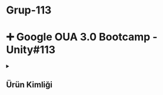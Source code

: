 # Grup-113 

# ➕ Google OUA 3.0 Bootcamp - Unity#113

<details>
  <summary><h2>Ürün Kimliği</h2></summary>

## 🙋‍♂️ Takım Üyeleri

| 👩🏻‍💻 İsim          | 📜 Rol            | 👀 LinkedIn                           | 👀 GitHub                           |
|---------------|----------------|------------------------------------|----------------------------------|
| Salih Yıldız   | Product Owner & Developer | <p align="center"><a href="https://www.linkedin.com/in/salildz/"><img src="https://upload.wikimedia.org/wikipedia/commons/c/ca/LinkedIn_logo_initials.png" width="20"></a></p> | <p align="center"><a href="https://github.com/salildz"><img src="https://pngimg.com/uploads/github/github_PNG63.png" width="20"></a></p> |
| Ramazan Mert Özçelikbaş  | Developer | <p align="center"><a href="https://www.linkedin.com/in/ramazan-mert-ozcelikbas/"><img src="https://upload.wikimedia.org/wikipedia/commons/c/ca/LinkedIn_logo_initials.png" width="20"></a></p> | <p align="center"><a href="#"><img src="https://pngimg.com/uploads/github/github_PNG63.png" width="20"></a></p> |
| Umay Dilara Kuşcu | 3D Artist | <p align="center"><a href="https://www.linkedin.com/in/umay-dilara-ku%C5%9Fcu-20634023b/"><img src="https://upload.wikimedia.org/wikipedia/commons/c/ca/LinkedIn_logo_initials.png" width="20"></a></p> | <p align="center"><a href="https://github.com/umaydilara"><img src="https://pngimg.com/uploads/github/github_PNG63.png" width="20"></a></p> |
| Tuğçe Özgür   | Scrum Master & 3D Artist | <p align="center"><a href="https://www.linkedin.com/in/tugce-ozgur/"><img src="https://upload.wikimedia.org/wikipedia/commons/c/ca/LinkedIn_logo_initials.png" width="20"></a></p> | <p align="center"><a href="https://github.com/tugceozguravci"><img src="https://pngimg.com/uploads/github/github_PNG63.png" width="20"></a></p> |
| Saide Merve Kaplan   | UI/UX Designer & Developer | <p align="center"><a href="https://www.linkedin.com/in/merve-saide-kaplan/"><img src="https://upload.wikimedia.org/wikipedia/commons/c/ca/LinkedIn_logo_initials.png" width="20"></a></p> | <p align="center"><a href="https://github.com/mervesaide"><img src="https://pngimg.com/uploads/github/github_PNG63.png" width="20"></a></p> |

## 🎮 Oyun İsmi
### **`SNRAB`**

SNRAB, 3 boyutlu multiplayer / Co-Op yapay zeka entegrasyonlu scrubble mantığı bir oyun. Point noktalar dışında sistemin yapay zeka entegrasyonlu otomatik dağıtımıyla başlayan ve devam eden rekabetçi ve rekabetin getirdiği tatlı eğlenceye sahip bir oyun.
## ✨ Oyun Özellikleri

- 3D
- Runner
- Rekabetçi
- Öğretici
- Strateji
- 2-4 Oyunculu

## ✨ Hedef Kitle

- Rekabetçi Topluluk
- 4+

<details>
<summary><h2>Screenshot</h2></summary>

![saassaas](https://github.com/salildz/Grup-113/assets/116295419/a81def48-59f9-4afb-9fff-0f602d2815ed)
![saassaas2](https://github.com/salildz/Grup-113/assets/116295419/306c74cb-b5ae-47e0-b9d7-54932049126c)


</details>


<details>
<summary><h2>SPRINT-1</h2></summary>

- **Daily Scrum** toplantılarımız Discor üzerinden gerçekleştirilmiştir. Toplantılar dışında gerekli durumlarda Whatsapp grubu üzerinden iletişim sağlanmıştır.

</details>

## ✨ Sprint Review
- Takım üyeleri tanıştı ve fikirler tartışıldı.
- Görev dağılımı yapıldı.
- Oyunun nasıl olacağı ve sürecin nasıl ilerleyeceği kararları alındı.
- Harita oluşturulmaya başlandı.
- Haritada değişikliğe karar verildi.
- Arenaya karar verildi.
- Karakter oluşturuldu ve oyuna entegre edildi.
- Görsele ve parkura karar verildi.


## ✨ Sprint Retrospective
- Takımda dağıtılmış olan rollerin II. Sprint için de aynı olmasına karar verildi.
- II. Sprint için daha detaylı toplantılara karar verildi. Ve projeyi daha fazla detaylandırmak üzerine konuşuldu.
- II. Sprint için bazı görevler yeniden verildi.
</details>

